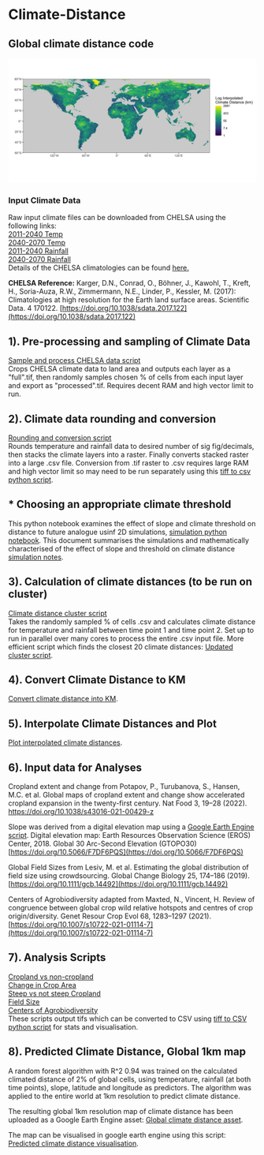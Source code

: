 # Climate-Distance
## Global climate distance code
![lower res global map of interpolated climate distances](smooth_Lin_interp_1mill_eightdegree_world_map.jpg)
### Input Climate Data
Raw input climate files can be downloaded from CHELSA using the following links:\
[2011-2040 Temp](https://os.zhdk.cloud.switch.ch/chelsav2/GLOBAL/climatologies/2011-2040/GFDL-ESM4/ssp370/bio/CHELSA_bio1_2011-2040_gfdl-esm4_ssp370_V.2.1.tif)\
[2040-2070 Temp](https://os.zhdk.cloud.switch.ch/chelsav2/GLOBAL/climatologies/2041-2070/GFDL-ESM4/ssp370/bio/CHELSA_bio1_2041-2070_gfdl-esm4_ssp370_V.2.1.tif)\
[2011-2040 Rainfall](https://os.zhdk.cloud.switch.ch/chelsav2/GLOBAL/climatologies/2011-2040/GFDL-ESM4/ssp370/bio/CHELSA_bio12_2011-2040_gfdl-esm4_ssp370_V.2.1.tif)\
[2040-2070 Rainfall](https://os.zhdk.cloud.switch.ch/chelsav2/GLOBAL/climatologies/2041-2070/GFDL-ESM4/ssp370/bio/CHELSA_bio12_2041-2070_gfdl-esm4_ssp370_V.2.1.tif)\
Details of the CHELSA climatologies can be found [here.](https://chelsa-climate.org/wp-admin/download-page/CHELSA_tech_specification_V2.pdf)

**CHELSA Reference:** Karger, D.N., Conrad, O., Böhner, J., Kawohl, T., Kreft, H., Soria-Auza, R.W., Zimmermann, N.E., Linder, P., Kessler, M. (2017): Climatologies at high resolution for the Earth land surface areas. Scientific Data. 4 170122. [https://doi.org/10.1038/sdata.2017.122](https://doi.org/10.1038/sdata.2017.122)

## 1). Pre-processing and sampling of Climate Data
[Sample and process CHELSA data script](Climate_input_sampling.R)\
Crops CHELSA climate data to land area and outputs each layer as a "full".tif, then randomly samples chosen % of cells from each input layer and export as "processed".tif. Requires decent RAM and high vector limit to run. 

## 2). Climate data rounding and conversion
[Rounding and conversion script](Rounded_climate_inputs.R)\
Rounds temperature and rainfall data to desired number of sig fig/decimals, then stacks the climate layers into a raster. Finally converts stacked raster into a large .csv file. Conversion from .tif raster to .csv requires large RAM and high vector limit so may need to be run separately using this [tiff to csv python script](Tiff_to_CSV.ipynb). 

## * Choosing an appropriate climate threshold 
This python notebook examines the effect of slope and climate threshold on distance to future analogue usinf 2D simulations, [simulation python notebook](Simulations_climate_distance_github_version.ipynb). 
This document summarises the simulations and mathematically characterised of the effect of slope and threshold on climate distance [simulation notes](Maths_notes_on_climate_distance.pdf).

## 3). Calculation of climate distances (to be run on cluster)
[Climate distance cluster script](Array_cluster_code.R)\
Takes the randomly sampled % of cells .csv and calculates climate distance for temperature and rainfall between time point 1 and time point 2. Set up to run in parallel over many cores to process the entire .csv input file. 
More efficient script which finds the closest 20 climate distances: [Updated cluster script](June25_Cluster_Code_v4.R).

## 4). Convert Climate Distance to KM
[Convert climate distance into KM](CD_in_m_to_KM.R).

## 5). Interpolate Climate Distances and Plot
[Plot interpolated climate distances](Interpolated_World_Map.R).

## 6). Input data for Analyses
Cropland extent and change from Potapov, P., Turubanova, S., Hansen, M.C. et al. Global maps of cropland extent and change show accelerated cropland expansion in the twenty-first century. Nat Food 3, 19–28 (2022). https://doi.org/10.1038/s43016-021-00429-z

Slope was derived from a digital elevation map using a [Google Earth Engine script](https://code.earthengine.google.com/49c9a979f4383f7338bdbd856d51f5a7). Digital elevation map: Earth Resources Observation Science (EROS) Center, 2018. Global 30 Arc-Second Elevation (GTOPO30) [https://doi.org/10.5066/F7DF6PQS](https://doi.org/10.5066/F7DF6PQS)

Global Field Sizes from Lesiv, M. et al. Estimating the global distribution of field size using crowdsourcing. Global Change Biology 25, 174–186 (2019).[https://doi.org/10.1111/gcb.14492](https://doi.org/10.1111/gcb.14492)

Centers of Agrobiodiversity adapted from Maxted, N., Vincent, H. Review of congruence between global crop wild relative hotspots and centres of crop origin/diversity. Genet Resour Crop Evol 68, 1283–1297 (2021). [https://doi.org/10.1007/s10722-021-01114-7](https://doi.org/10.1007/s10722-021-01114-7)
 
## 7). Analysis Scripts
[Cropland vs non-cropland](Cropland.R) \
[Change in Crop Area](Crop_Expan_Loss.R) \
[Steep vs not steep Cropland](Crop_Slope.R) \
[Field Size](Field_Size.R) \
[Centers of Agrobiodiversity](Centres_Agrobiodiversity.R) \
These scripts output tifs which can be converted to CSV using [tiff to CSV python script](Tiff_to_CSV.ipynb) for stats and visualisation. 

## 8). Predicted Climate Distance, Global 1km map
A random forest algorithm with R^2 0.94 was trained on the calculated climated distance of 2% of global cells, using temperature, rainfall (at both time points), slope, latitude and longitude as predictors. The algorithm was applied to the entire world at 1km resolution to predict climate distance.

The resulting global 1km resolution map of climate distance has been uploaded as a Google Earth Engine asset: [Global climate distance asset](https://code.earthengine.google.com/?asset=projects/ee-stepagro-jones/assets/Predicted_Climate_Distance_final).

The map can be visualised in google earth engine using this script: [Predicted climate distance visualisation](https://code.earthengine.google.com/64042601476cbfe449d3bf8077f3776d).







